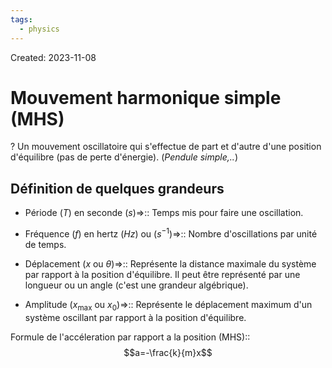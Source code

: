 ```yaml
---
tags:
  - physics
---
```

Created: 2023-11-08

# Mouvement harmonique simple (MHS)
?
Un mouvement oscillatoire qui s'effectue de part et d'autre d'une position d'équilibre (pas de perte d'énergie). (*Pendule simple,..*)
<!--SR:!2023-11-22,1,130-->

## Définition de quelques grandeurs
- Période ($T$) en seconde ($s$)=>:: Temps mis pour faire une oscillation.
<!--SR:!2023-11-23,6,250-->
- Fréquence ($f$) en hertz ($Hz$) ou ($s^{-1}$)=>:: Nombre d'oscillations par unité de temps.
<!--SR:!2023-11-24,7,250-->
- Déplacement ($x$ ou $\theta$)=>:: Représente la distance maximale du système par rapport à la position d'équilibre. Il peut être représenté par une longueur ou un angle (c'est une grandeur algébrique).
<!--SR:!2023-11-22,5,230-->
- Amplitude ($x_{\text{max}}$ ou $x_{0}$)=>:: Représente le déplacement maximum d'un système oscillant par rapport à la position d'équilibre.
<!--SR:!2023-11-23,6,250-->

Formule de l'accéleration par rapport a la position (MHS)::$$a=-\frac{k}{m}x$$
<!--SR:!2023-11-22,2,239-->
